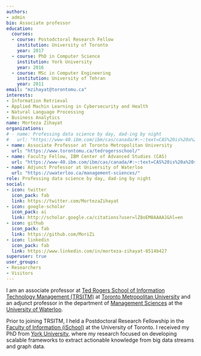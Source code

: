 ```yaml
---
authors:
- admin
bio: Associate professor
education:
  courses:
  - course: Postodctoral Research Fellow
    institution: University of Toronto
    year: 2017
  - course: PhD in Computer Science
    institution: York University
    year: 2016
  - course: MSc in Computer Engineering
    institution: University of Tehran
    year: 2011
email: "mzihayat@torontomu.ca"
interests:
- Information Retrieval
- Applied Machin Learning in Cybersecurity and Health
- Natural Language Processing
- Business Analytics
name: Morteza Zihayat
organizations:
# - name: Professing data science by day, dad-ing by night
#   url: "https://www-40.ibm.com/ibm/cas/canada/#:~:text=CAS%20is%20a%20system%20of,projects%2C%20and%20an%20annual%20conference."
- name: Associate Professor at Toronto Metropolitan University
  url: "https://www.torontomu.ca/tedrogersschool/"
- name: Faculty Fellow, IBM Center of Advanced Studies (CAS)
  url: "https://www-40.ibm.com/ibm/cas/canada/#:~:text=CAS%20is%20a%20system%20of,projects%2C%20and%20an%20annual%20conference."
- name: Adjunct Professor at University of Waterloo
  url: "https://uwaterloo.ca/management-sciences/"
role: Professing data science by day, dad-ing by night
social:
- icon: twitter
  icon_pack: fab
  link: https://twitter.com/MortezaZihayat
- icon: google-scholar
  icon_pack: ai
  link: http://scholar.google.ca/citations?user=lZ8oEM8AAAAJ&hl=en
- icon: github
  icon_pack: fab
  link: https://github.com/MoriZi
- icon: linkedin
  icon_pack: fab
  link: https://www.linkedin.com/in/morteza-zihayat-8514b427  
superuser: true
user_groups:
- Researchers
- Visitors
---
```


I am an associate professor at [Ted Rogers School of Information Technology Management (TRSITM)](https://www.torontomu.ca/information-technology-management/) at [Toronto Metropolitan University](https://www.torontomu.ca/) and an adjunct professor in the department of [Management Sciences](https://uwaterloo.ca/management-sciences/) at the [University of Waterloo](https://uwaterloo.ca/).

Prior to joining TRSITM, I held a Postdoctoral Research Fellowship in the [Faculty of Information (iSchool)](https://ischool.utoronto.ca/) at the University of Toronto. I received my PhD from [York University](http://dminer.eecs.yorku.ca/), where my research focused on developing scalable frameworks to extract actionable knowledge from big data streams and graph data.

